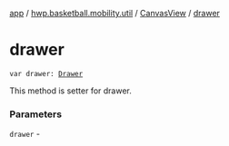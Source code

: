 [app](../../index.md) / [hwp.basketball.mobility.util](../index.md) / [CanvasView](index.md) / [drawer](.)

# drawer

`var drawer: `[`Drawer`](-drawer/index.md)

This method is setter for drawer.

### Parameters

`drawer` - 